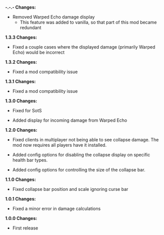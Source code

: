 **-.-.- Changes:**

* Removed Warped Echo damage display
  * This feature was added to vanilla, so that part of this mod became redundant

**1.3.3 Changes:**

* Fixed a couple cases where the displayed damage (primarily Warped Echo) would be incorrect

**1.3.2 Changes:**

* Fixed a mod compatibility issue

**1.3.1 Changes:**

* Fixed a mod compatibility issue

**1.3.0 Changes:**

* Fixed for SotS

* Added display for incoming damage from Warped Echo

**1.2.0 Changes:**

* Fixed clients in multiplayer not being able to see collapse damage. The mod now requires all players have it installed.

* Added config options for disabling the collapse display on specific health bar types.

* Added config options for controlling the size of the collapse bar.

**1.1.0 Changes:**

* Fixed collapse bar position and scale ignoring curse bar

**1.0.1 Changes:**

* Fixed a minor error in damage calculations

**1.0.0 Changes:**

* First release